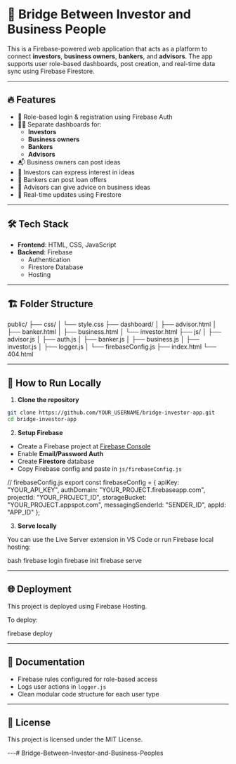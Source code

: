 
# 🌉 Bridge Between Investor and Business People

This is a Firebase-powered web application that acts as a platform to connect **investors**, **business owners**, **bankers**, and **advisors**. The app supports user role-based dashboards, post creation, and real-time data sync using Firebase Firestore.

---

## 🔥 Features

- 🔐 Role-based login & registration using Firebase Auth
- 🧑‍💼 Separate dashboards for:
  - **Investors**
  - **Business owners**
  - **Bankers**
  - **Advisors**
- 📬 Business owners can post ideas
- 💸 Investors can express interest in ideas
- 🏦 Bankers can post loan offers
- 🧠 Advisors can give advice on business ideas
- 🔄 Real-time updates using Firestore

---

## 🛠 Tech Stack

- **Frontend**: HTML, CSS, JavaScript
- **Backend**: Firebase
  - Authentication
  - Firestore Database
  - Hosting

---

## 🏗 Folder Structure



public/
├── css/
│   └── style.css
├── dashboard/
│   ├── advisor.html
│   ├── banker.html
│   ├── business.html
│   └── investor.html
├── js/
│   ├── advisor.js
│   ├── auth.js
│   ├── banker.js
│   ├── business.js
│   ├── investor.js
│   ├── logger.js
│   └── firebaseConfig.js
├── index.html
└── 404.html



---

## 🚀 How to Run Locally

1. **Clone the repository**

```bash
git clone https://github.com/YOUR_USERNAME/bridge-investor-app.git
cd bridge-investor-app
````

2. **Setup Firebase**

* Create a Firebase project at [Firebase Console](https://console.firebase.google.com/)
* Enable **Email/Password Auth**
* Create **Firestore** database
* Copy Firebase config and paste in `js/firebaseConfig.js`


// firebaseConfig.js
export const firebaseConfig = {
  apiKey: "YOUR_API_KEY",
  authDomain: "YOUR_PROJECT.firebaseapp.com",
  projectId: "YOUR_PROJECT_ID",
  storageBucket: "YOUR_PROJECT.appspot.com",
  messagingSenderId: "SENDER_ID",
  appId: "APP_ID"
};


3. **Serve locally**

You can use the Live Server extension in VS Code or run Firebase local hosting:

bash
firebase login
firebase init
firebase serve


---

## 🌐 Deployment

This project is deployed using Firebase Hosting.

To deploy:

firebase deploy

---

## 📝 Documentation

* Firebase rules configured for role-based access
* Logs user actions in `logger.js`
* Clean modular code structure for each user type

---

## 📄 License

This project is licensed under the MIT License.

---#   B r i d g e - B e t w e e n - I n v e s t o r - a n d - B u s i n e s s - P e o p l e s  
 